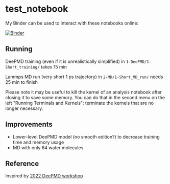 # test_notebook

My Binder can be used to interact with these notebooks online:

[![Binder](https://mybinder.org/badge_logo.svg)](https://mybinder.org/v2/gh/axgmz/test_notebook/HEAD)

## Running

DeePMD training (even if it is unrealistically simplified) in `1-DeePMD/1-Short_training/` takes 15 min

Lammps MD run (very short 1 ps trajectory) in `2-MD/1-Short_MD_run/` needs 25 min to finish

Please note it may be useful to kill the kernel of an analysis notebook after closing it to save some memory. You can do that in the second menu on the left "Running Terminals and Kernels": terminate the kernels that are no longer necessary.

## Improvements

- Lower-level DeePMD model (no smooth edition?) to decrease training time and memory usage
- MD with only 64 water molecules

## Reference

Inspired by [2022 DeePMD workshop](https://github.com/CSIprinceton/workshop-july-2022/)
